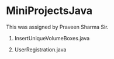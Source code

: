 # MiniProjectsJava
This was assigned by Praveen Sharma Sir.
1) InsertUniqueVolumeBoxes.java

2) UserRegistration.java

